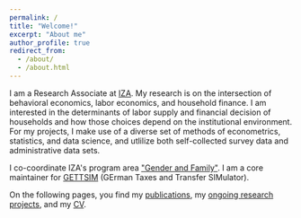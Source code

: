 ```yaml
---
permalink: /
title: "Welcome!"
excerpt: "About me"
author_profile: true
redirect_from:
  - /about/
  - /about.html
---
```


I am a Research Associate at [IZA](https://www.iza.org/person/28688/christian-zimpelmann). My research is on the intersection of behavioral economics, labor economics, and household finance. I am interested in the determinants of labor supply and financial decision of households and how those choices depend on the institutional environment. For my projects, I make use of a diverse set of methods of econometrics, statistics, and data science, and utlilize both self-collected survey data and administrative data sets.

<!-- For my projects, I make use of both self-collected survey data and administrative data sets. -->

I co-coordinate IZA's program area ["Gender and Family"](https://www.iza.org/research/network/family). I am a core maintainer for [GETTSIM](https://github.com/iza-institute-of-labor-economics/gettsim) (GErman Taxes and Transfer SIMulator).

On the following pages, you find my [publications](publications), my [ongoing research projects](ongoing-research), and my [CV](cv).